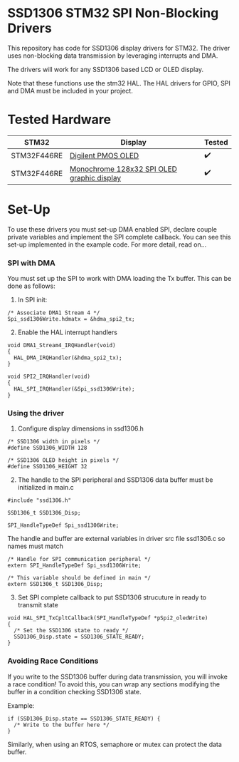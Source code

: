 # SSD1306 STM32 SPI Non-Blocking Drivers

This repository has code for SSD1306 display drivers for STM32. The driver uses non-blocking data transmission by leveraging interrupts and DMA.

The drivers will work for any SSD1306 based LCD or OLED display.

Note that these functions use the stm32 HAL. The HAL drivers for GPIO, SPI and DMA must be included in your project. 

# Tested Hardware

|     STM32      |        Display      |   Tested    |
| -------------- | ------------------- | ----------- |
|   STM32F446RE   | [Digilent PMOS OLED](https://store.digilentinc.com/pmod-oled-128-x-32-pixel-monochromatic-oled-display/) |  :heavy_check_mark:  |
|   STM32F446RE   | [Monochrome 128x32 SPI OLED graphic display](https://www.adafruit.com/product/661) |       :heavy_check_mark:      |

#

# Set-Up

To use these drivers you must set-up DMA enabled SPI, declare couple private variables and implement the SPI complete callback. 
You can see this set-up implemented in the example code. For more detail, read on...

### SPI with DMA

You must set up the SPI to work with DMA loading the Tx buffer. This can be done as follows:

1. In SPI init:
```
/* Associate DMA1 Stream 4 */
Spi_ssd1306Write.hdmatx = &hdma_spi2_tx;
```

2. Enable the HAL interrupt handlers
```
void DMA1_Stream4_IRQHandler(void)
{
  HAL_DMA_IRQHandler(&hdma_spi2_tx);
}

void SPI2_IRQHandler(void)
{
  HAL_SPI_IRQHandler(&Spi_ssd1306Write);
}
```

### Using the driver

1. Configure display dimensions in ssd1306.h
```
/* SSD1306 width in pixels */
#define SSD1306_WIDTH 128

/* SSD1306 OLED height in pixels */
#define SSD1306_HEIGHT 32
```

2. The handle to the SPI peripheral and SSD1306 data buffer must be initialized in main.c
```
#include "ssd1306.h"

SSD1306_t SSD1306_Disp;

SPI_HandleTypeDef Spi_ssd1306Write;
```

The handle and buffer are external variables in driver src file ssd1306.c so names must match
```
/* Handle for SPI communication peripheral */
extern SPI_HandleTypeDef Spi_ssd1306Write;

/* This variable should be defined in main */
extern SSD1306_t SSD1306_Disp;
```

3. Set SPI complete callback to put SSD1306 strucuture in ready to transmit state
```
void HAL_SPI_TxCpltCallback(SPI_HandleTypeDef *pSpi2_oledWrite)
{
  /* Set the SSD1306 state to ready */
  SSD1306_Disp.state = SSD1306_STATE_READY;
}
```

### Avoiding Race Conditions

If you write to the SSD1306 buffer during data transmission, you will invoke a race condition! To avoid this, you can wrap any sections modifying the buffer in a condition checking SSD1306 state.

Example:
```
if (SSD1306_Disp.state == SSD1306_STATE_READY) {
  /* Write to the buffer here */
}
```

Similarly, when using an RTOS, semaphore or mutex can protect the data buffer.

